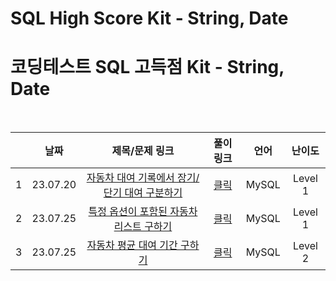 # SQL High Score Kit - String, Date
# 코딩테스트 SQL 고득점 Kit - String, Date

<br>

||날짜|제목/문제 링크|풀이 링크|언어|난이도|
|:---:|:---:|:---:|:---:|:---:|:---:|
|1|23.07.20|[자동차 대여 기록에서 장기/단기 대여 구분하기](https://school.programmers.co.kr/learn/courses/30/lessons/151138?language=mysql)|[클릭](./solution/rental_long_short_term.sql)|MySQL|Level 1|
|2|23.07.25|[특정 옵션이 포함된 자동차 리스트 구하기](https://school.programmers.co.kr/learn/courses/30/lessons/157343?language=mysql)|[클릭](./solution/specific_option_car.sql)|MySQL|Level 1|
|3|23.07.25|[자동차 평균 대여 기간 구하기](https://school.programmers.co.kr/learn/courses/30/lessons/157342?language=mysql)|[클릭](./solution/average_duration.sql)|MySQL|Level 2|